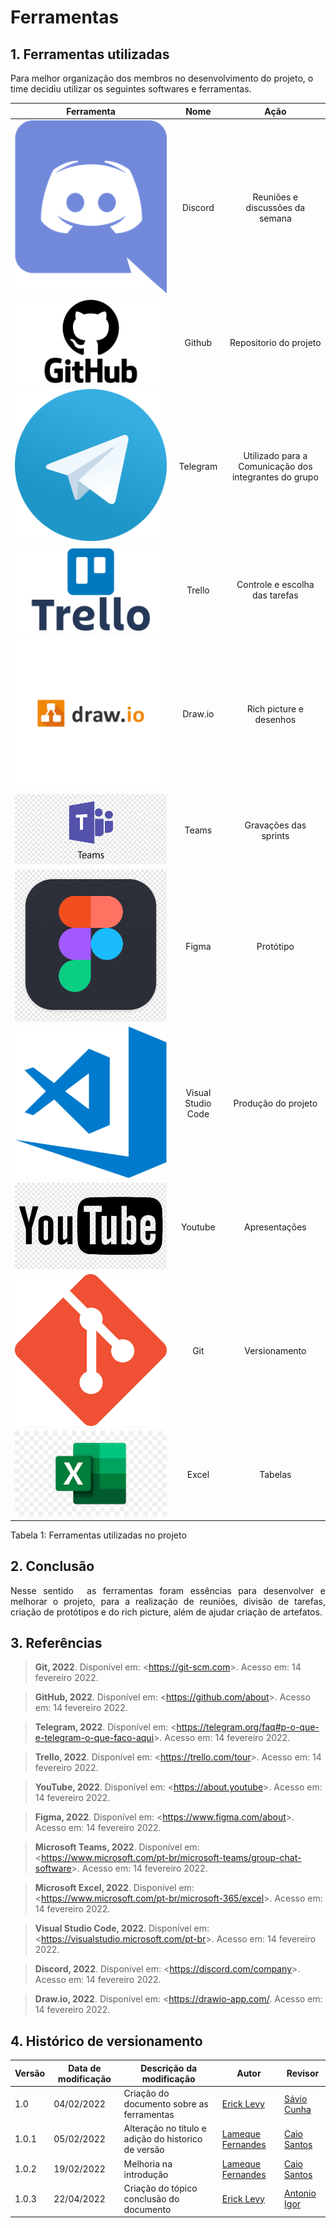 # Ferramentas

## 1. Ferramentas utilizadas

Para melhor organização dos membros no desenvolvimento do projeto, o time decidiu utilizar os seguintes softwares e ferramentas.





| Ferramenta | Nome     | Ação | 
 | :------: | :----------: | :---------------------------------------------------: |
 | ![drawing](../assets/img/discord.png) | Discord | Reuniões e discussões da semana |
 | ![drawing](../assets/img/github.png) | Github | Repositorio do projeto |
 | ![drawing](../assets/img/telegram.png) | Telegram | Utilizado para a Comunicação dos integrantes do grupo |
 | ![drawing](../assets/img/trello.png)  | Trello | Controle e escolha das tarefas|
 | ![drawing](../assets/img/draw-io.png) | Draw.io | Rich picture e desenhos |
 | ![drawing](../assets/img/teams.png) | Teams | Gravações das sprints |
 | ![drawing](../assets/img/figma.png) | Figma | Protótipo |
 | ![drawing](../assets/img/vscode.png) | Visual Studio Code | Produção do projeto |
 | ![drawing](../assets/img/youtube.png) | Youtube | Apresentações |
 | ![drawing](../assets/img/git.png) | Git | Versionamento |
 | ![drawing](../assets/img/excel.png) | Excel | Tabelas |


<figcaption>Tabela 1: Ferramentas utilizadas no projeto</figcaption>

## 2. Conclusão

<p align="justify">
Nesse sentido  as ferramentas foram essências para desenvolver e melhorar o projeto, para a realização de reuniões, divisão de tarefas, criação de protótipos e do rich picture, além de ajudar criação de artefatos.
</p>


## 3. Referências


> **Git, 2022**. Disponível em: <<https://git-scm.com>>. Acesso em: 14 fevereiro 2022.

> **GitHub, 2022**. Disponível em: <<https://github.com/about>>. Acesso em: 14 fevereiro 2022.

> **Telegram, 2022**. Disponível em: <<https://telegram.org/faq#p-o-que-e-telegram-o-que-faco-aqui>>. Acesso em: 14 fevereiro 2022.

> **Trello, 2022**. Disponível em: <<https://trello.com/tour>>. Acesso em: 14 fevereiro 2022.

> **YouTube, 2022**. Disponível em: <<https://about.youtube>>. Acesso em: 14 fevereiro 2022.

> **Figma, 2022**. Disponível em: <<https://www.figma.com/about>>. Acesso em: 14 fevereiro 2022.

> **Microsoft Teams, 2022**. Disponível em: <<https://www.microsoft.com/pt-br/microsoft-teams/group-chat-software>>. Acesso em: 14 fevereiro 2022.

> **Microsoft Excel, 2022**. Disponível em: <<https://www.microsoft.com/pt-br/microsoft-365/excel>>. Acesso em: 14 fevereiro 2022.

> **Visual Studio Code, 2022**. Disponível em: <<https://visualstudio.microsoft.com/pt-br>>. Acesso em: 14 fevereiro 2022.

> **Discord, 2022**. Disponível em: <<https://discord.com/company>>. Acesso em: 14 fevereiro 2022.

> **Draw.io, 2022**.  Disponível em: <<https://drawio-app.com/>. Acesso em: 14 fevereiro 2022.






## 4. Histórico de versionamento

|Versão|Data de modificação|Descrição da modificação|Autor|Revisor|
|-|-|-|-|-|
|1.0|04/02/2022|Criação do documento sobre as ferramentas|[Erick Levy](https://github.com/ericklevy)|[Sávio Cunha](https://github.com/savioc2)|
|1.0.1|05/02/2022|Alteração no titulo e adição do historico de versão|[Lameque Fernandes](https://github.com/lamequefernandes)|[Caio Santos](https://github.com/caiobsantos)|
|1.0.2|19/02/2022|Melhoria na introdução|[Lameque Fernandes](https://github.com/lamequefernandes)|[Caio Santos](https://github.com/caiobsantos)|
|1.0.3|22/04/2022|Criação do tópico  conclusão do documento|[Erick Levy](https://github.com/ericklevy)| [Antonio Igor](https://github.com/antonioigorcarvalho) |
